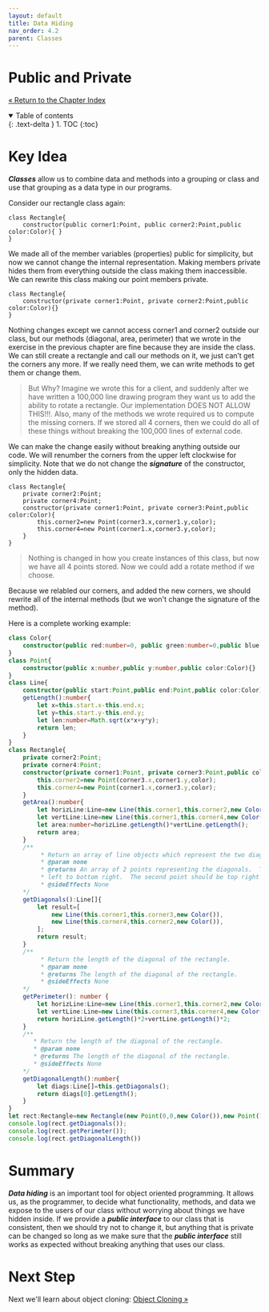 ```yaml
---
layout: default
title: Data Hiding
nav_order: 4.2
parent: Classes
---
```


# Public and Private
[&laquo; Return to the Chapter Index](index.md)

<details open markdown="block">
  <summary>
    Table of contents
  </summary>
  {: .text-delta }
1. TOC
{:toc}
</details>

# Key Idea
***Classes*** allow us to combine data and methods into a grouping or class and use that grouping as a data type in our programs. 

Consider our rectangle class again:
```
class Rectangle{
	constructor(public corner1:Point, public corner2:Point,public color:Color){ }
}
```
We made all of the member variables (properties) public for simplicity, but now we cannot change the internal representation.
Making members private hides them from everything outside the class making them inaccessible.  
We can rewrite this class making our point members private.  
```
class Rectangle{
	constructor(private corner1:Point, private corner2:Point,public color:Color){}
}
```
Nothing changes except we cannot access corner1 and corner2 outside our class, but our methods (diagonal, area, perimeter) that we wrote in the exercise in the previous chapter are fine because they are inside the class.
We can still create a rectangle and call our methods on it, we just can’t get the corners any more. If we really need them, we can write methods to get them or change them.

> But Why? Imagine we wrote this for a client, and suddenly after we have written a 100,000 line drawing program they want us to add the ability to rotate a rectangle.
Our implementation DOES NOT ALLOW THIS!!!.
Also, many of the methods we wrote required us to compute the missing corners.  If we stored all 4 corners, then we could do all of these things without breaking the 100,000 lines of external code.

We can make the change easily without breaking anything outside our code.  We will renumber the corners from the upper left clockwise for simplicity.  Note that we do not change the ***signature*** of the constructor, only the hidden data.
```
class Rectangle{
	private corner2:Point;
	private corner4:Point;
	constructor(private corner1:Point, private corner3:Point,public color:Color){ 
		this.corner2=new Point(corner3.x,corner1.y,color);
		this.corner4=new Point(corner1.x,corner3.y,color);
	}
}
```
> Nothing is changed in how you create instances of this class, but now we have all 4 points stored.  Now we could add a rotate method if we choose.

Because we relabled our corners, and added the new corners, we should rewrite all of the internal methods (but we won't change the signature of the method).

Here is a complete working example:
```typescript
class Color{
	constructor(public red:number=0, public green:number=0,public blue:number=0){ }
}
class Point{
	constructor(public x:number,public y:number,public color:Color){}
}
class Line{
	constructor(public start:Point,public end:Point,public color:Color){}
	getLength():number{
		let x=this.start.x-this.end.x;
		let y=this.start.y-this.end.y;
		let len:number=Math.sqrt(x*x+y*y);
		return len;
	}
}
class Rectangle{
	private corner2:Point;
	private corner4:Point;
	constructor(private corner1:Point, private corner3:Point,public color:Color){ 
		this.corner2=new Point(corner3.x,corner1.y,color);
		this.corner4=new Point(corner1.x,corner3.y,color);
	}
	getArea():number{
		let horizLine:Line=new Line(this.corner1,this.corner2,new Color());
		let vertLine:Line=new Line(this.corner1,this.corner4,new Color());
		let area:number=horizLine.getLength()*vertLine.getLength();
		return area;
	}
	/**
	     * Return an array of line objects which represent the two diagonals of the rectangle.
	     * @param none
	     * @returns An array of 2 points representing the diagonals.  The first point in the array should be top
	     * left to bottom right.  The second point should be top right to bottom left.
	     * @sideEffects None
	*/
	getDiagonals():Line[]{
		let result=[
			new Line(this.corner1,this.corner3,new Color()),
			new Line(this.corner4,this.corner2,new Color()),
		];
		return result;
	}
	/**
	     * Return the length of the diagonal of the rectangle.
	     * @param none
	     * @returns The length of the diagonal of the rectangle.
	     * @sideEffects None
	*/
	getPerimeter(): number {
		let horizLine:Line=new Line(this.corner1,this.corner2,new Color());
		let vertLine:Line=new Line(this.corner3,this.corner4,new Color());
		return horizLine.getLength()*2+vertLine.getLength()*2;
	}
	/**
	   * Return the length of the diagonal of the rectangle.
	   * @param none
	   * @returns The length of the diagonal of the rectangle.
	   * @sideEffects None
	*/
	getDiagonalLength():number{
		let diags:Line[]=this.getDiagonals();
		return diags[0].getLength();
	}
}
let rect:Rectangle=new Rectangle(new Point(0,0,new Color()),new Point(100,100,new Color()),new Color());
console.log(rect.getDiagonals());
console.log(rect.getPerimeter());
console.log(rect.getDiagonalLength())
```

# Summary
***Data hiding*** is an important tool for object oriented programming.  It allows us, as the programmer, to decide what functionality, methods, and data we expose to the users of our class without worrying about things we have hidden inside.
If we provide a ***public interface*** to our class that is consistent, then we should try not to change it, but anything that is private can be changed so long as we make sure that the ***public interface*** still works as expected without breaking anything that uses our class.

# Next Step

Next we'll learn about object cloning: [Object Cloning &raquo;](../4-classes/clone.md)